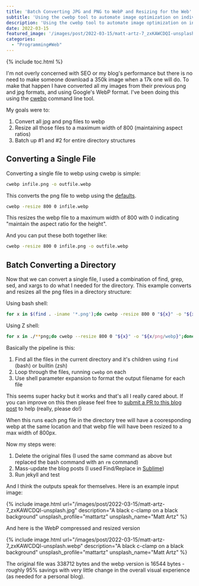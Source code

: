 ```yaml
---
title: 'Batch Converting JPG and PNG to WebP and Resizing for the Web'
subtitle: 'Using the cwebp tool to automate image optimization on individual files and entire folder structures'
description: 'Using the cwebp tool to automate image optimization on individual files and entire folder structures'
date: 2022-03-15
featured_image: '/images/post/2022-03-15/matt-artz-7_zxKAWCDQI-unsplash.webp'
categories: 
  - "Programming#Web"
---
```


{% include toc.html %}

I'm not overly concerned with SEO or my blog's performance but there is no need to make someone download a 350k image when a 17k one will do. To make that happen I have converted all my images from their previous png and jpg formats, and using Google's WebP format.  I've been doing this using the [cwebp](https://developers.google.com/speed/webp/docs/cwebp) command line tool.

My goals were to:

1. Convert all jpg and png files to webp
2. Resize all those files to a maximum width of 800 (maintaining aspect ratios)
3. Batch up #1 and #2 for entire directory structures

<h2>Converting a Single File</h2>

Converting a single file to webp using cwebp is simple:

```zsh
cwebp infile.png -o outfile.webp
```

This converts the png file to webp using the [defaults](https://developers.google.com/speed/webp/docs/cwebp).

```zsh
cwebp -resize 800 0 infile.webp
```

This resizes the webp file to a maximum width of 800 with 0 indicating "maintain the aspect ratio for the height".

And you can put these both together like:

```zsh
cwebp -resize 800 0 infile.png -o outfile.webp
```

<h2>Batch Converting a Directory</h2>

Now that we can convert a single file, I used a combination of find, grep, sed, and xargs to do what I needed for the directory.  This example converts and resizes all the png files in a directory structure:

Using bash shell:

```bash
for x in $(find . -iname '*.png');do cwebp -resize 800 0 "${x}" -o "${x%%png}"webp;done
```
Using Z shell:

```zsh
for x in ./**png;do cwebp --resize 800 0 "${x}" -o "${x/png/webp}";done
```

Basically the pipeline is this:

1. Find all the files in the current directory and it's children using `find` (bash) or builtin (zsh)
2. Loop through the files, running `cwebp` on each
3. Use shell parameter expansion to format the output filename for each file

This seems super hacky but it works and that's all I really cared about.  If you can improve on this then please feel free to [submit a PR to this blog post](https://github.com/bubbafat/bubbafat.github.io/blob/main/_posts/2022-03-15-converting-images-from-png-jpg-to-webp-and-resizing.md) to help (really, please do!)

When this runs each png file in the directory tree will have a cooresponding webp at the same location and that webp file will have been resized to a max width of 800px.

Now my steps were:

1. Delete the original files (I used the same command as above but replaced the bash command with an `rm` command)
2. Mass-update the blog posts (I used Find/Replace in [Sublime](https://www.sublimetext.com/))
3. Run jekyll and test

And I think the outputs speak for themselves.  Here is an example input image:

{% include image.html url="/images/post/2022-03-15/matt-artz-7_zxKAWCDQI-unsplash.jpg" description="A black c-clamp on a black background" unsplash_profile="mattartz" unsplash_name="Matt Artz" %}


And here is the WebP compressed and resized version

{% include image.html url="/images/post/2022-03-15/matt-artz-7_zxKAWCDQI-unsplash.webp" description="A black c-clamp on a black background" unsplash_profile="mattartz" unsplash_name="Matt Artz" %}

The original file was 338712 bytes and the webp version is 16544 bytes - roughly 95% savings with very little change in the overall visual experience (as needed for a personal blog).

